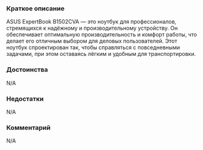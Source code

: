 ### **Краткое описание**
ASUS ExpertBook B1502CVA — это ноутбук для профессионалов, стремящихся к надёжному и производительному устройству. Он обеспечивает оптимальную производительность и комфорт работы, что делает его отличным выбором для деловых пользователей. Этот ноутбук спроектирован так, чтобы справляться с повседневными задачами, при этом оставаясь лёгким и удобным для транспортировки.

### **Достоинства**
N/A

### **Недостатки**
N/A

### **Комментарий**
N/A
